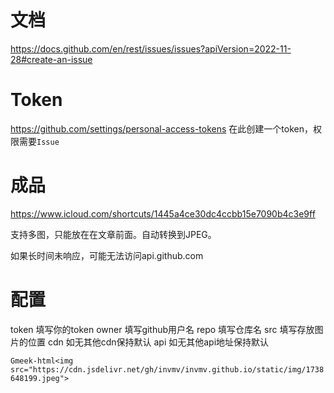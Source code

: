 # 文档

https://docs.github.com/en/rest/issues/issues?apiVersion=2022-11-28#create-an-issue

# Token
https://github.com/settings/personal-access-tokens
在此创建一个token，权限需要```Issue```

# 成品
https://www.icloud.com/shortcuts/1445a4ce30dc4ccbb15e7090b4c3e9ff

支持多图，只能放在在文章前面。自动转换到JPEG。

如果长时间未响应，可能无法访问api.github.com

# 配置

token 填写你的token
owner 填写github用户名
repo 填写仓库名
src 填写存放图片的位置
cdn 如无其他cdn保持默认
api 如无其他api地址保持默认

`Gmeek-html<img src="https://cdn.jsdelivr.net/gh/invmv/invmv.github.io/static/img/1738648199.jpeg">`